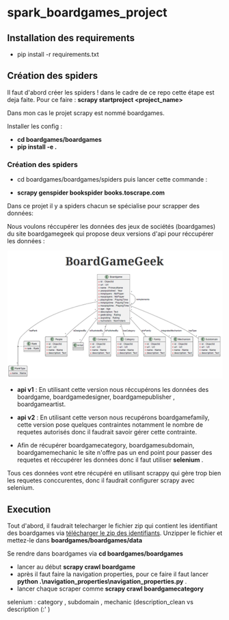 # spark_boardgames_project

## Installation des requirements

- pip install -r requirements.txt

## Création des spiders 


Il faut d'abord créer les spiders ! dans le cadre de ce repo cette étape est deja faite.
Pour ce faire : **scrapy startproject <project_name>**

Dans mon cas le projet scrapy est nommé boardgames.

Installer les config : 
- **cd boardgames/boardgames** 
- **pip install -e .**

### Création des spiders 

- cd boardgames/boardgames/spiders puis lancer cette commande : 

- **scrapy genspider bookspider books.toscrape.com**

Dans ce projet il y a spiders chacun se spécialise pour scrapper des données: 

Nous voulons réccupérer les données des jeux de sociétés (boardgames) du site boardgamegeek qui propose deux versions d'api pour réccupérer les données : 


![Texte alternatif](boardgames/images/bgg_structure.png "structure de données")


- **api v1** : En utilisant cette version nous réccupérons les données des boardgame, boardgamedesigner, boardgamepublisher , boardgameartist.

- **api v2** : En utilisant cette verson nous recupérons boardgamefamily, cette version pose quelques contraintes notamment le nombre de requetes autorisés donc il faudrait savoir gérer cette contrainte. 

- Afin de récupérer boardgamecategory, boardgamesubdomain, boardgamemechanic le site n'offre pas un end point pour passer des requetes et réccupérer les données donc il faut utiliser **selenium** .

Tous ces données vont etre récupéré en utilisant scrappy qui gère trop bien les requetes conccurentes, donc il faudrait configurer scrapy avec selenium. 


## Execution 

Tout d'abord, il faudrait telecharger le fichier zip qui contient les identifiant des boardgames via [télécharger le zip des identifiants](https://boardgamegeek.com/data_dumps/bg_ranks "Page de telechargements des identifiants bgg").
Unzipper le fichier et mettez-le dans **boardgames/boardgames/data** 

Se rendre dans boardgames via **cd boardgames/boardgames**
- lancer au début **scrapy crawl boardgame**
- après il faut faire la navigation properties, pour ce faire il faut lancer **python .\navigation_properties\navigation_properties.py**  .
- lancer chaque scraper comme **scrapy crawl boardgamecategory**


selenium : category , subdomain , mechanic (description_clean vs description (:' ) 